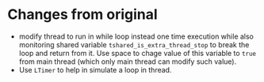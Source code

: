 # Changes from original

* modify thread to run in while loop instead one time execution while also monitoring shared variable `tshared_is_extra_thread_stop` to break the loop and return from it. Use space to chage value of this variable to `true` from main thread (which only main thread can modify such value).
* Use `LTimer` to help in simulate a loop in thread.

